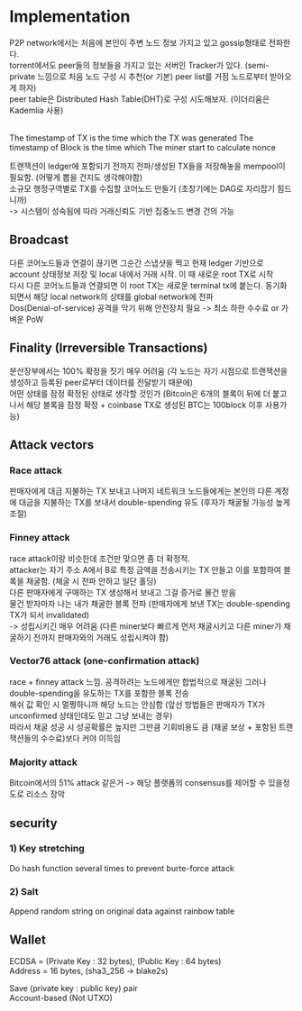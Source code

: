 # Implementation

P2P network에서는 처음에 본인이 주변 노드 정보 가지고 있고 gossip형태로 전파한다.  
torrent에서도 peer들의 정보들을 가지고 있는 서버인 Tracker가 있다. (semi-private 느낌으로 처음 노드 구성 시 추천(or 기본) peer list를 거점 노드로부터 받아오게 하자)  
peer table은 Distributed Hash Table(DHT)로 구성 시도해보자. (이더리움은 Kademlia 사용)  

<br>
The timestamp of TX is the time which the TX was generated  
The timestamp of Block is the time which The miner start to calculate nonce

트랜잭션이 ledger에 포함되기 전까지 전파/생성된 TX들을 저장해놓을 mempool이 필요함. (어떻게 뽑을 건지도 생각해야함)  
소규모 행정구역별로 TX를 수집할 코어노드 만들기 (초창기에는 DAG로 자리잡기 힘드니까)  
-> 시스템이 성숙됨에 따라 거래신뢰도 기반 집중노드 변경 건의 가능  

## Broadcast
다른 코어노드들과 연결이 끊기면 그순간 스냅샷을 찍고 현재 ledger 기반으로 account 상태정보 저장 및 local 내에서 거래 시작. 이 때 새로운 root TX로 시작  
다시 다른 코어노드들과 연결되면 이 root TX는 새로운 terminal tx에 붙는다. 동기화되면서 해당 local network의 상태를 global network에 전파  
Dos(Denial-of-service) 공격을 막기 위해 안전장치 필요 -> 최소 하한 수수료 or 가벼운 PoW

## Finality (Irreversible Transactions)
분산장부에서는 100% 확정을 짓기 매우 어려움 (각 노드는 자기 시점으로 트랜잭션을 생성하고 등록된 peer로부터 데이터를 전달받기 때문에)  
어떤 상태를 잠정 확정된 상태로 생각할 것인가 (Bitcoin은 6개의 블록이 뒤에 더 붙고나서 해당 블록을 잠정 확정 + coinbase TX로 생성된 BTC는 100block 이후 사용가능)

## Attack vectors
### Race attack
판매자에게 대금 지불하는 TX 보내고 나머지 네트워크 노드들에게는 본인의 다른 계정에 대금을 지불하는 TX를 보내서 double-spending 유도 (후자가 채굴될 가능성 높게 조절)
### Finney attack
race attack이랑 비슷한데 조건만 맞으면 좀 더 확정적.  
attacker는 자기 주소 A에서 B로 특정 금액을 전송시키는 TX 만들고 이를 포함하여 블록을 채굴함. (채굴 시 전파 안하고 일단 홀딩)  
다른 판매자에게 구매하는 TX 생성해서 보내고 그걸 증거로 물건 받음  
물건 받자마자 나는 내가 채굴한 블록 전파 (판매자에게 보낸 TX는 double-spending TX가 되서 invalidated)  
-> 성립시키긴 매우 어려움 (다른 miner보다 빠르게 먼저 채굴시키고 다른 miner가 채굴하기 전까지 판매자와의 거래도 성립시켜야 함)

### Vector76 attack (one-confirmation attack)
race + finney attack 느낌. 공격하려는 노드에게만 합법적으로 채굴된 그러나 double-spending을 유도하는 TX를 포함한 블록 전송  
해쉬 값 확인 시 멀쩡하니까 해당 노드는 안심함 (앞선 방법들은 판매자가 TX가 unconfirmed 상태인데도 믿고 그냥 보내는 경우)  
따라서 채굴 성공 시 성공확률은 높지만 그만큼 기회비용도 큼 (채굴 보상 + 포함된 트랜잭션들의 수수료)보다 커야 이득임

### Majority attack
Bitcoin에서의 51% attack 같은거 -> 해당 플랫폼의 consensus를 제어할 수 있을정도로 리소스 장악

## security
### 1) Key stretching
Do hash function several times to prevent burte-force attack 
### 2) Salt
Append random string on original data against rainbow table


## Wallet
ECDSA = (Private Key : 32 bytes), (Public Key : 64 bytes)  
Address = 16 bytes, (sha3_256 -> blake2s)

Save (private key : public key) pair  
Account-based (Not UTXO)
